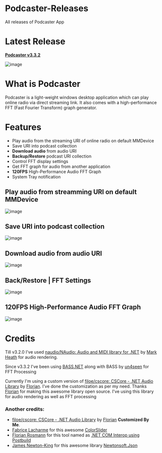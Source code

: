 # Podcaster-Releases
All releases of Podcaster App

# Latest Release
**[Podcaster v3.3.2](https://github.com/sajeebchandan/Podcaster-Releases/releases/tag/3.3.2)**

![image](https://user-images.githubusercontent.com/34353160/85120057-7fcec900-b244-11ea-9c9a-ebc7c748f774.png)

# What is Podcaster
Podcaster is a light-weight windows desktop application which can play online radio via direct streaming link. It also comes with a high-performance FFT (Fast Fourier Transform) graph generator.

# Features
* Play audio from the streaming URI of online radio on default MMDevice
* Save URI into podcast collection
* **Download audio** from audio URI
* **Backup/Restore** podcast URI collection
* Control FFT display settings
* Get FFT graph for audio from another application
* **120FPS** High-Performance Audio FFT Graph
* System Tray notification

## Play audio from streamming URI on default MMDevice
![image](https://user-images.githubusercontent.com/34353160/85119704-ff0fcd00-b243-11ea-8247-769e8bf8bfc5.png)

## Save URI into podcast collection
![image](https://user-images.githubusercontent.com/34353160/85119931-54e47500-b244-11ea-9973-49d1e259f39f.png)

## Download audio from audio URI
![image](https://user-images.githubusercontent.com/34353160/85120159-ab51b380-b244-11ea-9343-d20a2cb21c70.png)

## Back/Restore | FFT Settings
![image](https://user-images.githubusercontent.com/34353160/85120608-4f3b5f00-b245-11ea-896b-537436d078cf.png)

## 120FPS High-Performance Audio FFT Graph
![image](https://user-images.githubusercontent.com/34353160/85120294-dd631580-b244-11ea-94fc-fc5840e79504.png)

# Credits

Till v3.2.0 I've used [naudio/NAudio: Audio and MIDI library for .NET](https://github.com/naudio/NAudio) by [Mark Heath](https://github.com/markheath) for audio rendering.

Since v3.3.2 I've been using [BASS.NET](http://bass.radio42.com/) along with BASS by [un4seen](http://www.un4seen.com/) for FFT Processing

Currently I'm using a custom version of [filoe/cscore: CSCore - .NET Audio Library](https://github.com/filoe/cscore) by [Florian](https://github.com/filoe).
I've done the customization as per my need. Thanks [Florian](https://github.com/filoe) for making this awesome library open source.
I've using this library for audio rendering as well as FFT processing


### Another credits:
* [filoe/cscore: CSCore - .NET Audio Library](https://github.com/filoe/cscore) by [Florian](https://github.com/filoe) **Customized By Me**.
* [Fabrice Lacharme](https://www.codeproject.com/script/Membership/View.aspx?mid=10642189) for this awesome [ColorSlider](https://github.com/fabricelacharme/ColorSlider)
* [Florian Rosmann](https://www.codeproject.com/script/Membership/View.aspx?mid=10097376) for this tool named as [.NET COM Interop using Postbuild](https://www.codeproject.com/Articles/644130/NET-COM-Interop-using-Postbuild)
* [James Newton-King](https://github.com/JamesNK) for this awesome library [Newtonsoft.Json](https://github.com/JamesNK/Newtonsoft.Json)

